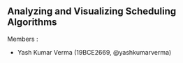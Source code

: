 Analyzing and Visualizing Scheduling Algorithms
---


Members :
- Yash Kumar Verma (19BCE2669, @yashkumarverma)

